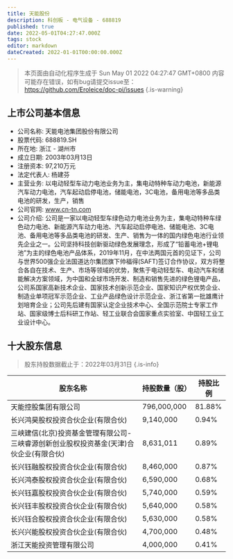 ```yaml
---
title: 天能股份
description: 科创板 - 电气设备 - 688819
published: true
date: 2022-05-01T04:27:47.000Z
tags: stock
editor: markdown
dateCreated: 2022-01-01T00:00:00.000Z
---
```


> 本页面由自动化程序生成于 Sun May 01 2022 04:27:47 GMT+0800
> 内容可能存在错误，如有bug请提交issue至：https://github.com/Eroleice/doc-pi/issues
{.is-warning}

## 上市公司基本信息
- 公司名称: 天能电池集团股份有限公司
- 股票代码: 688819.SH
- 所在地: 浙江 - 湖州市
- 成立日期: 2003年03月13日
- 注册资本: 97,210万元
- 法定代表人: 杨建芬
- 主营业务: 以电动轻型车动力电池业务为主，集电动特种车动力电池，新能源汽车动力电池，汽车起动启停电池，储能电池，3C电池，备用电池等多品类电池的研发，生产，销售
- 公司官网: www.cn-tn.com
- 公司介绍: 公司是一家以电动轻型车绿色动力电池业务为主，集电动特种车绿色动力电池、新能源汽车动力电池、汽车起动启停电池、储能电池、3C电池、备用电池等多品类电池的研发、生产、销售为一体的国内绿色电池行业领先企业之一。公司坚持科技创新驱动绿色发展理念，形成了“铅蓄电池+锂电池”为主的绿色电池产品体系，2019年11月，在中法两国元首的见证下，公司与世界500强企业法国道达尔集团旗下帅福得(SAFT)签订合作协议，双方将整合各自在技术、生产、市场等领域的优势，聚焦于电动轻型车、电动汽车和储能解决方案领域，为中国和全球市场开发、制造和销售先进的绿色锂电产品，公司系国家高新技术企业、国家技术创新示范企业、国家知识产权优势企业、制造业单项冠军示范企业、工业产品绿色设计示范企业、浙江省第一批雄鹰计划培育企业；公司先后建有国家认定企业技术中心、全国示范院士专家工作站、国家级博士后科研工作站、轻工业联合会国家重点实验室、中国轻工业工业设计中心。


## 十大股东信息
> 股东持股数据截止于：2022年03月31日
{.is-info}

| 股东名称 | 持股数量（股） | 持股比例 |
| --- | --- | --- |
| 天能控股集团有限公司 | 796,000,000 | 81.88% |
| 长兴鸿昊股权投资合伙企业(有限合伙) | 9,140,000 | 0.94% |
| 三峡建信(北京)投资基金管理有限公司-三峡睿源创新创业股权投资基金(天津)合伙企业(有限合伙) | 8,631,011 | 0.89% |
| 长兴钰融股权投资合伙企业(有限合伙) | 8,460,000 | 0.87% |
| 长兴鸿泰股权投资合伙企业(有限合伙) | 6,590,000 | 0.68% |
| 长兴钰嘉股权投资合伙企业(有限合伙) | 5,740,000 | 0.59% |
| 长兴钰丰股权投资合伙企业(有限合伙) | 5,640,000 | 0.58% |
| 长兴钰合股权投资合伙企业(有限合伙) | 5,630,000 | 0.58% |
| 长兴兴能股权投资合伙企业(有限合伙) | 4,700,000 | 0.48% |
| 浙江天能投资管理有限公司 | 4,000,000 | 0.41% |




